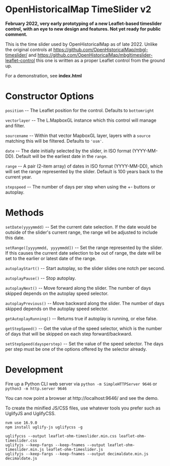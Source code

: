 # OpenHistoricalMap TimeSlider v2

**February 2022, very early prototyping of a new Leaflet-based timeslider control, with an eye to new design and features. Not yet ready for public comment.**

This is the time slider used by OpenHistoricalMap as of late 2022. Unlike the original controls at https://github.com/OpenHistoricalMap/mbgl-timeslider/ and https://github.com/OpenHistoricalMap/mbgltimeslider-leaflet-control this one is written as a proper Leaflet control from the ground up.

For a demonstration, see **index.html**


# Constructor Options

`position` -- The Leaflet position for the control. Defaults to `bottomright`

`vectorlayer` -- The L.MapboxGL instance which this control will manage and filter.

`sourcename` -- Within that vector MapboxGL layer, layers with a `source` matching this will be filtered. Defaults to `'osm'`.

`date` -- The date initially selected by the slider, in ISO format (YYYY-MM-DD). Default will be the earliest date in the `range`.

`range` -- A pair (2-item array) of dates in ISO format (YYYY-MM-DD), which will set the range represented by the slider. Default is 100 years back to the current year.

`stepspeed` -- The number of days per step when using the +- buttons or autoplay.


# Methods

`setDate(yyyymmdd)` -- Set the current date selection. If the date would be outside of the slider's current range, the range wll be adjusted to include this date.

`setRange([yyyymmdd, yyyymmdd])` -- Set the range represented by the slider. If this causes the current date selection to be out of range, the date will be set to the earlier or latest date of the range.

`autoplayStart()` -- Start autoplay, so the slider slides one notch per second.

`autoplayPause()` -- Stop autoplay.

`autoplayNext()` -- Move forward along the slider. The number of days skipped depends on the autoplay speed selector.

`autoplayPrevious()` -- Move backward along the slider. The number of days skipped depends on the autoplay speed selector.

`getAutoplayRunning()` -- Returns true if autoplay is running, or else false.

`getStepSpeed()` -- Get the value of the speed selector, which is the number of days that will be skipped on each step forward/backward.

`setStepSpeed(daysperstep)` -- Set the value of the speed selector. The days per step must be one of the options offered by the selector already.


# Development

Fire up a Python CLI web server via `python -m SimpleHTTPServer 9646` or `python3 -m http.server 9646`

You can now point a browser at http://localhost:9646/ and see the demo.

To create the minified JS/CSS files, use whatever tools you prefer such as UglifyJS and UglifyCSS.

```
nvm use 16.9.0
npm install uglify-js uglifycss -g

uglifycss --output leaflet-ohm-timeslider.min.css leaflet-ohm-timeslider.css
uglifyjs --keep-fargs --keep-fnames --output leaflet-ohm-timeslider.min.js leaflet-ohm-timeslider.js
uglifyjs --keep-fargs --keep-fnames --output decimaldate.min.js decimaldate.js
```
